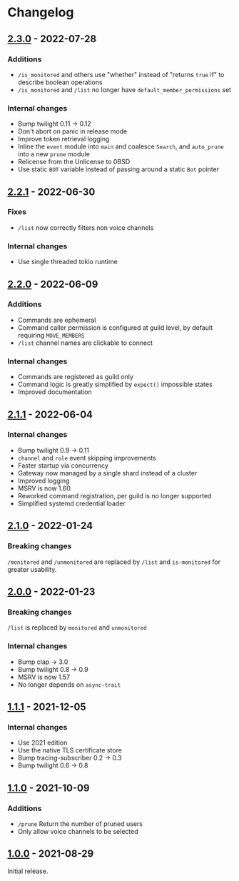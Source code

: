 # Changelog

## [2.3.0] - 2022-07-28

### Additions

* `/is_monitored` and others use "whether" instead of "returns `true` if" to describe boolean operations
* `/is_monitored` and `/list` no longer have `default_member_permissions` set

### Internal changes

* Bump twilight 0.11 -> 0.12
* Don't abort on panic in release mode
* Improve token retrieval logging
* Inline the `event` module into `main` and coalesce `Search`, and `auto_prune` into a new `prune` module
* Relicense from the Unlicense to 0BSD
* Use static `BOT` variable instead of passing around a static `Bot` pointer

## [2.2.1] - 2022-06-30

### Fixes

* `/list` now correctly filters non voice channels

### Internal changes

* Use single threaded tokio runtime

## [2.2.0] - 2022-06-09

### Additions

* Commands are ephemeral
* Command caller permission is configured at guild level, by default requiring `MOVE_MEMBERS`
* `/list` channel names are clickable to connect

### Internal changes

* Commands are registered as guild only
* Command logic is greatly simplified by `expect()` impossible states
* Improved documentation

## [2.1.1] - 2022-06-04

### Internal changes

* Bump twilight 0.9 -> 0.11
* `channel` and `role` event skipping improvements
* Faster startup via concurrency
* Gateway now managed by a single shard instead of a cluster
* Improved logging
* MSRV is now 1.60
* Reworked command registration, per guild is no longer supported
* Simplified systemd credential loader

## [2.1.0] - 2022-01-24

### Breaking changes

`/monitored` and `/unmonitored` are replaced by `/list` and `is-monitored` for greater usability.

## [2.0.0] - 2022-01-23

### Breaking changes

`/list` is replaced by `monitored` and `unmonitored`

### Internal changes

* Bump clap -> 3.0
* Bump twilight 0.8 -> 0.9
* MSRV is now 1.57
* No longer depends on `async-trait`

## [1.1.1] - 2021-12-05

### Internal changes

* Use 2021 edition
* Use the native TLS certificate store
* Bump tracing-subscriber 0.2 -> 0.3
* Bump twilight 0.6 -> 0.8

## [1.1.0] - 2021-10-09

### Additions

* `/prune` Return the number of pruned users
* Only allow voice channels to be selected

## [1.0.0] - 2021-08-29

Initial release.

[2.3.0]: https://github.com/vilgotf/voice-pruner/releases/tag/2.3.0
[2.2.1]: https://github.com/vilgotf/voice-pruner/releases/tag/2.2.1
[2.2.0]: https://github.com/vilgotf/voice-pruner/releases/tag/2.2.0
[2.1.1]: https://github.com/vilgotf/voice-pruner/releases/tag/2.1.1
[2.1.0]: https://github.com/vilgotf/voice-pruner/releases/tag/2.1.0
[2.0.0]: https://github.com/vilgotf/voice-pruner/releases/tag/2.0.0
[1.1.1]: https://github.com/vilgotf/voice-pruner/releases/tag/1.1.1
[1.1.0]: https://github.com/vilgotf/voice-pruner/releases/tag/1.1.0
[1.0.0]: https://github.com/vilgotf/voice-pruner/releases/tag/1.0.0
